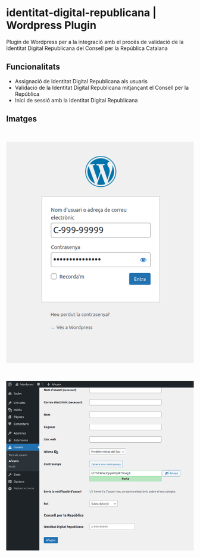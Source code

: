 # identitat-digital-republicana | Wordpress Plugin

Plugin de Wordpress per a la integració amb el procés de validació de la Identitat Digital Republicana del Consell per la República Catalana

## Funcionalitats

- Assignació de Identitat Digital Republicana als usuaris
- Validació de la Identitat Digital Republicana mitjançant el Consell per la República
- Inici de sessió amb la Identitat Digital Republicana

## Imatges

<br>

<center>

![Inici de sessió](assets/screenshot-1.png)

<br>

![Configuració de l'ID Republicana](assets/screenshot-2.png)

</center>

